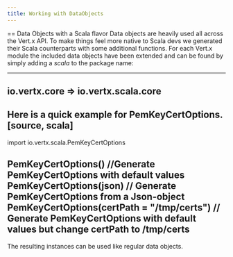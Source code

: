 ```yaml
---
title: Working with DataObjects
---
```


== Data Objects with a Scala flavor
Data objects are heavily used all across the Vert.x API. To make things feel more native to Scala devs we generated their Scala counterparts with some additional functions.
For each Vert.x module the included data objects have been extended and can be found by simply adding a *scala* to the package name:

----
io.vertx.core => io.vertx.scala.core
----

Here is a quick example for PemKeyCertOptions.
[source, scala]
----
import io.vertx.scala.PemKeyCertOptions

PemKeyCertOptions() //Generate PemKeyCertOptions with default values
PemKeyCertOptions(json) // Generate PemKeyCertOptions from a Json-object
PemKeyCertOptions(certPath = "/tmp/certs") // Generate PemKeyCertOptions with default values but change certPath to /tmp/certs
----

The resulting instances can be used like regular data objects.